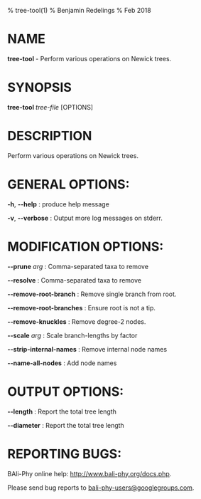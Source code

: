 % tree-tool(1)
% Benjamin Redelings
% Feb 2018

# NAME

**tree-tool** - Perform various operations on Newick trees.

# SYNOPSIS

**tree-tool** _tree-file_ [OPTIONS]

# DESCRIPTION

Perform various operations on Newick trees.

# GENERAL OPTIONS:
**-h**, **--help**
: produce help message

**-v**, **--verbose**
: Output more log messages on stderr.


# MODIFICATION OPTIONS:
**--prune** _arg_
: Comma-separated taxa to remove

**--resolve**
: Comma-separated taxa to remove

**--remove-root-branch**
: Remove single branch from root.

**--remove-root-branches**
: Ensure root is not a tip.

**--remove-knuckles**
: Remove degree-2 nodes.

**--scale** _arg_
: Scale branch-lengths by factor

**--strip-internal-names**
: Remove internal node names

**--name-all-nodes**
: Add node names


# OUTPUT OPTIONS:
**--length**
: Report the total tree length

**--diameter**
: Report the total tree length


# REPORTING BUGS:
 BAli-Phy online help: <http://www.bali-phy.org/docs.php>.

Please send bug reports to <bali-phy-users@googlegroups.com>.

